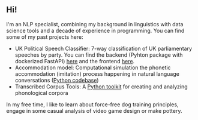 ## Hi!

I'm an NLP specialist, combining my background in linguistics with data science tools and a decade of experience in programming. You can find some of my past projects here:
- UK Political Speech Classifier: 7-way classification of UK parliamentary speeches by party. You can find the backend (Pyhton package with dockerized FastAPI) [here](https://github.com/szaboildi/uk-pol-speech-classifier) and the frontend [here](https://github.com/szaboildi/uk-pol-speech-classifier-frontend).
- Accommodation model: Computational simulation the phonetic accommodation (imitation) process happening in natural language conversations ([Python codebase](https://github.com/szaboildi/accommodation-model))
- Transcribed Corpus Tools: A [Python toolkit](https://github.com/szaboildi/transcribed-corpus-tools) for creating and analyzing phonological corpora

In my free time, I like to learn about force-free dog training principles, engage in some casual analysis of video game design or make pottery.
<!--
Here are some ideas to get you started:
- 🔭 I’m currently working on ...
- 🌱 I’m currently learning ...
- 👯 I’m looking to collaborate on ...
- 🤔 I’m looking for help with ...
- 💬 Ask me about ...
- 📫 How to reach me: ...
- 😄 Pronouns: ...
- ⚡ Fun fact: ...
-->
